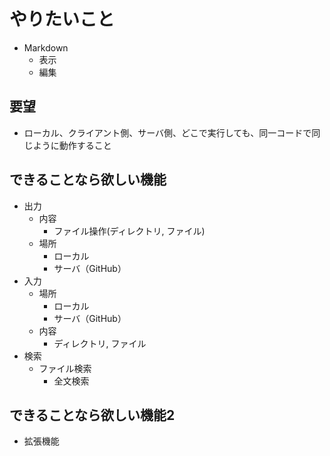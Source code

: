 # やりたいこと

* Markdown
    * 表示
    * 編集

## 要望

* ローカル、クライアント側、サーバ側、どこで実行しても、同一コードで同じように動作すること

## できることなら欲しい機能

* 出力
    * 内容
        * ファイル操作(ディレクトリ, ファイル)
    * 場所
        * ローカル
        * サーバ（GitHub）
* 入力
    * 場所
        * ローカル
        * サーバ（GitHub）
    * 内容
        * ディレクトリ, ファイル
* 検索
    * ファイル検索
        * 全文検索

## できることなら欲しい機能2

* 拡張機能

